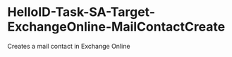 # HelloID-Task-SA-Target-ExchangeOnline-MailContactCreate
Creates a mail contact in Exchange Online
